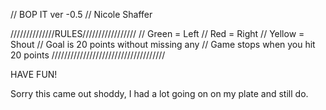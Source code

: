 // BOP IT ver -0.5
// Nicole Shaffer

//////////////RULES/////////////////
// Green = Left
// Red = Right
// Yellow = Shout
// Goal is 20 points without missing any
// Game stops when you hit 20 points
////////////////////////////////////

HAVE FUN!

Sorry this came out shoddy, I had a lot going on on my plate and still do.